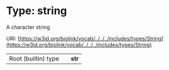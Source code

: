 
# Type: string


A character string

URI: [https://w3id.org/biolink/vocab/../../../includes/types/String](https://w3id.org/biolink/vocab/../../../includes/types/String)

|  |  |  |
| --- | --- | --- |
| Root (builtin) type | | **str** |
